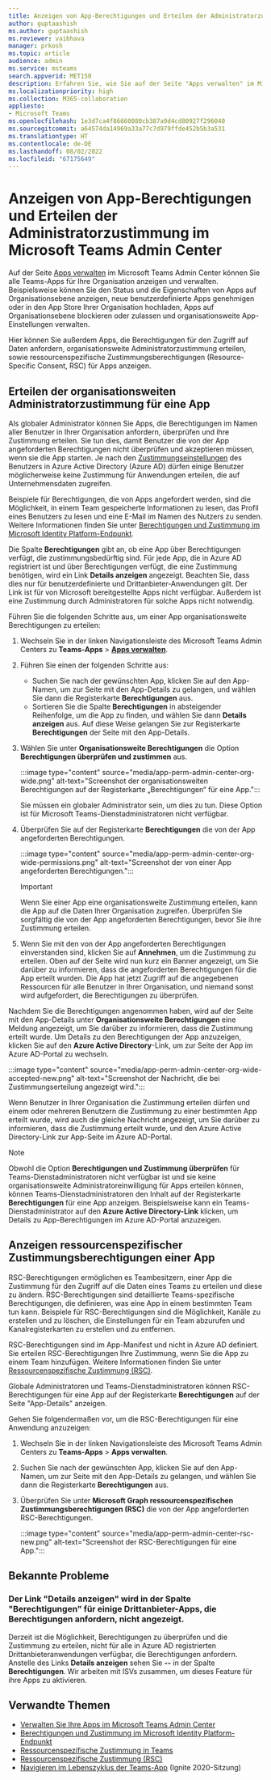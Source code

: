 ```yaml
---
title: Anzeigen von App-Berechtigungen und Erteilen der Administratorzustimmung im Microsoft Teams Admin Center
author: guptaashish
ms.author: guptaashish
ms.reviewer: vaibhava
manager: prkosh
ms.topic: article
audience: admin
ms.service: msteams
search.appverid: MET150
description: Erfahren Sie, wie Sie auf der Seite "Apps verwalten" im Microsoft Teams-Administrationszentrum die von Apps angeforderten Berechtigungen anzeigen und den Apps eine Admin-Zustimmung erteilen.
ms.localizationpriority: high
ms.collection: M365-collaboration
appliesto:
- Microsoft Teams
ms.openlocfilehash: 1e3d7ca4f86660080cb387a9d4cd80927f296040
ms.sourcegitcommit: a64574da14969a33a77c7d979ffde452b5b3a531
ms.translationtype: HT
ms.contentlocale: de-DE
ms.lasthandoff: 08/02/2022
ms.locfileid: "67175649"
---
```

# <a name="view-app-permissions-and-grant-admin-consent-in-the-microsoft-teams-admin-center"></a>Anzeigen von App-Berechtigungen und Erteilen der Administratorzustimmung im Microsoft Teams Admin Center

Auf der Seite [Apps verwalten](manage-apps.md) im Microsoft Teams Admin Center können Sie alle Teams-Apps für Ihre Organisation anzeigen und verwalten. Beispielsweise können Sie den Status und die Eigenschaften von Apps auf Organisationsebene anzeigen, neue benutzerdefinierte Apps genehmigen oder in den App Store Ihrer Organisation hochladen, Apps auf Organisationsebene blockieren oder zulassen und organisationsweite App-Einstellungen verwalten.

Hier können Sie außerdem Apps, die Berechtigungen für den Zugriff auf Daten anfordern, organisationsweite Administratorzustimmung erteilen, sowie ressourcenspezifische Zustimmungsberechtigungen (Resource-Specific Consent, RSC) für Apps anzeigen.

## <a name="grant-org-wide-admin-consent-to-an-app"></a>Erteilen der organisationsweiten Administratorzustimmung für eine App

Als globaler Administrator können Sie Apps, die Berechtigungen im Namen aller Benutzer in Ihrer Organisation anfordern, überprüfen und ihre Zustimmung erteilen. Sie tun dies, damit Benutzer die von der App angeforderten Berechtigungen nicht überprüfen und akzeptieren müssen, wenn sie die App starten. Je nach den [Zustimmungseinstellungen](/azure/active-directory/manage-apps/configure-user-consent) des Benutzers in Azure Active Directory (Azure AD) dürfen einige Benutzer möglicherweise keine Zustimmung für Anwendungen erteilen, die auf Unternehmensdaten zugreifen.

Beispiele für Berechtigungen, die von Apps angefordert werden, sind die Möglichkeit, in einem Team gespeicherte Informationen zu lesen, das Profil eines Benutzers zu lesen und eine E-Mail im Namen des Nutzers zu senden. Weitere Informationen finden Sie unter [Berechtigungen und Zustimmung im Microsoft Identity Platform-Endpunkt](/azure/active-directory/develop/v2-permissions-and-consent).

Die Spalte **Berechtigungen** gibt an, ob eine App über Berechtigungen verfügt, die zustimmungsbedürftig sind. Für jede App, die in Azure AD registriert ist und über Berechtigungen verfügt, die eine Zustimmung benötigen, wird ein Link **Details anzeigen** angezeigt. Beachten Sie, dass dies nur für benutzerdefinierte und Drittanbieter-Anwendungen gilt. Der Link ist für von Microsoft bereitgestellte Apps nicht verfügbar. Außerdem ist eine Zustimmung durch Administratoren für solche Apps nicht notwendig.

Führen Sie die folgenden Schritte aus, um einer App organisationsweite Berechtigungen zu erteilen:

1. Wechseln Sie in der linken Navigationsleiste des Microsoft Teams Admin Centers zu **Teams-Apps** > **[Apps verwalten](https://admin.teams.microsoft.com/policies/manage-apps)**.

1. Führen Sie einen der folgenden Schritte aus:
    * Suchen Sie nach der gewünschten App, klicken Sie auf den App-Namen, um zur Seite mit den App-Details zu gelangen, und wählen Sie dann die Registerkarte **Berechtigungen** aus.
    * Sortieren Sie die Spalte **Berechtigungen** in absteigender Reihenfolge, um die App zu finden, und wählen Sie dann **Details anzeigen** aus. Auf diese Weise gelangen Sie zur Registerkarte **Berechtigungen** der Seite mit den App-Details.

1. Wählen Sie unter **Organisationsweite Berechtigungen** die Option **Berechtigungen überprüfen und zustimmen** aus.

    :::image type="content" source="media/app-perm-admin-center-org-wide.png" alt-text="Screenshot der organisationsweiten Berechtigungen auf der Registerkarte „Berechtigungen“ für eine App.":::

    Sie müssen ein globaler Administrator sein, um dies zu tun. Diese Option ist für Microsoft Teams-Dienstadministratoren nicht verfügbar.

1. Überprüfen Sie auf der Registerkarte **Berechtigungen** die von der App angeforderten Berechtigungen.

    :::image type="content" source="media/app-perm-admin-center-org-wide-permissions.png" alt-text="Screenshot der von einer App angeforderten Berechtigungen.":::

    > [!IMPORTANT]
    > Wenn Sie einer App eine organisationsweite Zustimmung erteilen, kann die App auf die Daten Ihrer Organisation zugreifen. Überprüfen Sie sorgfältig die von der App angeforderten Berechtigungen, bevor Sie ihre Zustimmung erteilen.

1. Wenn Sie mit den von der App angeforderten Berechtigungen einverstanden sind, klicken Sie auf **Annehmen**, um die Zustimmung zu erteilen. Oben auf der Seite wird nun kurz ein Banner angezeigt, um Sie darüber zu informieren, dass die angeforderten Berechtigungen für die App erteilt wurden. Die App hat jetzt Zugriff auf die angegebenen Ressourcen für alle Benutzer in Ihrer Organisation, und niemand sonst wird aufgefordert, die Berechtigungen zu überprüfen.

Nachdem Sie die Berechtigungen angenommen haben, wird auf der Seite mit den App-Details unter **Organisationsweite Berechtigungen** eine Meldung angezeigt, um Sie darüber zu informieren, dass die Zustimmung erteilt wurde. Um Details zu den Berechtigungen der App anzuzeigen, klicken Sie auf den **Azure Active Directory**-Link, um zur Seite der App im Azure AD-Portal zu wechseln.

:::image type="content" source="media/app-perm-admin-center-org-wide-accepted-new.png" alt-text="Screenshot der Nachricht, die bei Zustimmungserteilung angezeigt wird.":::

Wenn Benutzer in Ihrer Organisation die Zustimmung erteilen dürfen und einem oder mehreren Benutzern die Zustimmung zu einer bestimmten App erteilt wurde, wird auch die gleiche Nachricht angezeigt, um Sie darüber zu informieren, dass die Zustimmung erteilt wurde, und den Azure Active Directory-Link zur App-Seite im Azure AD-Portal.

> [!NOTE]
> Obwohl die Option **Berechtigungen und Zustimmung überprüfen** für Teams-Dienstadministratoren nicht verfügbar ist und sie keine organisationsweite Administratoreinwilligung für Apps erteilen können, können Teams-Dienstadministratoren den Inhalt auf der Registerkarte **Berechtigungen** für eine App anzeigen. Beispielsweise kann ein Teams-Dienstadministrator auf den **Azure Active Directory-Link** klicken, um Details zu App-Berechtigungen im Azure AD-Portal anzuzeigen.

## <a name="view-resource-specific-consent-permissions-of-an-app"></a>Anzeigen ressourcenspezifischer Zustimmungsberechtigungen einer App

RSC-Berechtigungen ermöglichen es Teambesitzern, einer App die Zustimmung für den Zugriff auf die Daten eines Teams zu erteilen und diese zu ändern. RSC-Berechtigungen sind detaillierte Teams-spezifische Berechtigungen, die definieren, was eine App in einem bestimmten Team tun kann. Beispiele für RSC-Berechtigungen sind die Möglichkeit, Kanäle zu erstellen und zu löschen, die Einstellungen für ein Team abzurufen und Kanalregisterkarten zu erstellen und zu entfernen.

RSC-Berechtigungen sind im App-Manifest und nicht in Azure AD definiert. Sie erteilen RSC-Berechtigungen Ihre Zustimmung, wenn Sie die App zu einem Team hinzufügen. Weitere Informationen finden Sie unter [Ressourcenspezifische Zustimmung (RSC)](/microsoftteams/platform/graph-api/rsc/resource-specific-consent).

Globale Administratoren und Teams-Dienstadministratoren können RSC-Berechtigungen für eine App auf der Registerkarte **Berechtigungen** auf der Seite "App-Details" anzeigen.

Gehen Sie folgendermaßen vor, um die RSC-Berechtigungen für eine Anwendung anzuzeigen:

1. Wechseln Sie in der linken Navigationsleiste des Microsoft Teams Admin Centers zu **Teams-Apps** > **Apps verwalten**.
1. Suchen Sie nach der gewünschten App, klicken Sie auf den App-Namen, um zur Seite mit den App-Details zu gelangen, und wählen Sie dann die Registerkarte **Berechtigungen** aus.
1. Überprüfen Sie unter **Microsoft Graph ressourcenspezifischen Zustimmungsberechtigungen (RSC)** die von der App angeforderten RSC-Berechtigungen.

    :::image type="content" source="media/app-perm-admin-center-rsc-new.png" alt-text="Screenshot der RSC-Berechtigungen für eine App.":::

## <a name="known-issues"></a>Bekannte Probleme

### <a name="the-view-details-link-isnt-displayed-in-the-permissions-column-for-some-third-party-apps-that-request-permissions"></a>Der Link "Details anzeigen" wird in der Spalte "Berechtigungen" für einige Drittanbieter-Apps, die Berechtigungen anfordern, nicht angezeigt.

Derzeit ist die Möglichkeit, Berechtigungen zu überprüfen und die Zustimmung zu erteilen, nicht für alle in Azure AD registrierten Drittanbieteranwendungen verfügbar, die Berechtigungen anfordern. Anstelle des Links **Details anzeigen** sehen Sie **--** in der Spalte **Berechtigungen**. Wir arbeiten mit ISVs zusammen, um dieses Feature für ihre Apps zu aktivieren.

## <a name="related-topics"></a>Verwandte Themen

* [Verwalten Sie Ihre Apps im Microsoft Teams Admin Center](manage-apps.md)
* [Berechtigungen und Zustimmung im Microsoft Identity Platform-Endpunkt](/azure/active-directory/develop/v2-permissions-and-consent)
* [Ressourcenspezifische Zustimmung in Teams](resource-specific-consent.md)
* [Ressourcenspezifische Zustimmung (RSC)](/microsoftteams/platform/graph-api/rsc/resource-specific-consent)
* [Navigieren im Lebenszyklus der Teams-App](https://aka.ms/PR132) (Ignite 2020-Sitzung)
